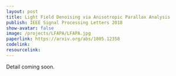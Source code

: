 ```yaml
---
layout: post
title: Light Field Denoising via Anisotropic Parallax Analysis
publish: IEEE Signal Processing Letters 2018
show-avatar: false
image: /projects/LFAPA/LFAPA.jpg
paperlink: https://arxiv.org/abs/1805.12358
codelink: 
resourcelink: 
---
```


Detail coming soon.
